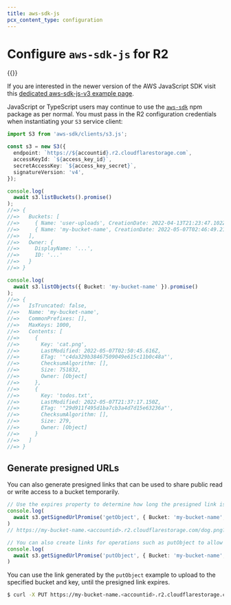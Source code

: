 ```yaml
---
title: aws-sdk-js
pcx_content_type: configuration
---
```


# Configure `aws-sdk-js` for R2

{{<render file="_keys.md">}}<br>

If you are interested in the newer version of the AWS JavaScript SDK visit this [dedicated aws-sdk-js-v3 example page](/r2/examples/aws-sdk-js-v3).

JavaScript or TypeScript users may continue to use the [`aws-sdk`](https://www.npmjs.com/package/aws-sdk) npm package as per normal. You must pass in the R2 configuration credentials when instantiating your `S3` service client:

```ts
import S3 from 'aws-sdk/clients/s3.js';

const s3 = new S3({
  endpoint: `https://${accountid}.r2.cloudflarestorage.com`,
  accessKeyId: `${access_key_id}`,
  secretAccessKey: `${access_key_secret}`,
  signatureVersion: 'v4',
});

console.log(
  await s3.listBuckets().promise()
);
//=> {
//=>   Buckets: [
//=>     { Name: 'user-uploads', CreationDate: 2022-04-13T21:23:47.102Z },
//=>     { Name: 'my-bucket-name', CreationDate: 2022-05-07T02:46:49.218Z }
//=>   ],
//=>   Owner: {
//=>     DisplayName: '...',
//=>     ID: '...'
//=>   }
//=> }

console.log(
  await s3.listObjects({ Bucket: 'my-bucket-name' }).promise()
);
//=> {
//=>   IsTruncated: false,
//=>   Name: 'my-bucket-name',
//=>   CommonPrefixes: [],
//=>   MaxKeys: 1000,
//=>   Contents: [
//=>     {
//=>       Key: 'cat.png',
//=>       LastModified: 2022-05-07T02:50:45.616Z,
//=>       ETag: '"c4da329b38467509049e615c11b0c48a"',
//=>       ChecksumAlgorithm: [],
//=>       Size: 751832,
//=>       Owner: [Object]
//=>     },
//=>     {
//=>       Key: 'todos.txt',
//=>       LastModified: 2022-05-07T21:37:17.150Z,
//=>       ETag: '"29d911f495d1ba7cb3a4d7d15e63236a"',
//=>       ChecksumAlgorithm: [],
//=>       Size: 279,
//=>       Owner: [Object]
//=>     }
//=>   ]
//=> }
```

## Generate presigned URLs

You can also generate presigned links that can be used to share public read or write access to a bucket temporarily.

```ts
// Use the expires property to determine how long the presigned link is valid.
console.log(
  await s3.getSignedUrlPromise('getObject', { Bucket: 'my-bucket-name', Key: 'dog.png', Expires: 3600 })
)
// https://my-bucket-name.<accountid>.r2.cloudflarestorage.com/dog.png?X-Amz-Algorithm=AWS4-HMAC-SHA256&X-Amz-Credential=<credential>&X-Amz-Date=<timestamp>&X-Amz-Expires=3600&X-Amz-Signature=<signature>&X-Amz-SignedHeaders=host

// You can also create links for operations such as putObject to allow temporary write access to a specific key.
console.log(
  await s3.getSignedUrlPromise('putObject', { Bucket: 'my-bucket-name', Key: 'dog.png', Expires: 3600 })
)
```

You can use the link generated by the `putObject` example to upload to the specified bucket and key, until the presigned link expires.

```sh
$ curl -X PUT https://my-bucket-name.<accountid>.r2.cloudflarestorage.com/dog.png?X-Amz-Algorithm=AWS4-HMAC-SHA256&X-Amz-Credential=<credential>&X-Amz-Date=<timestamp>&X-Amz-Expires=3600&X-Amz-Signature=<signature>&X-Amz-SignedHeaders=host --data-binary @dog.png
```
